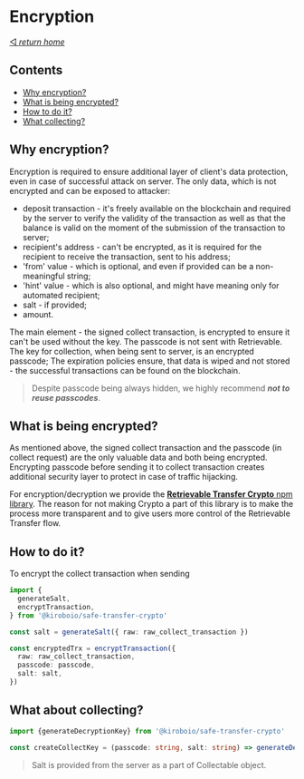 # Encryption
[◅ _return home_](../README.md#Kirobo-Retrievable-Transfer-Library)

## Contents

- [Why encryption?](#Why-encryption?)
- [What is being encrypted?](#What-is-being-encrypted?)
- [How to do it?](#How-to-do-it?)
- [What collecting?](#What-about-collecting?)

## Why encryption?

Encryption is required to ensure additional layer of client's data protection, even in case of  successful attack on server. The only data, which is not encrypted and can be exposed to attacker:
- deposit transaction - it's freely available on the blockchain and required by the server to verify the validity of the transaction as well as that the balance is valid on the moment of the submission of the transaction to server;
- recipient's address - can't be encrypted, as it is required for the recipient to receive the transaction, sent to his address;
- 'from' value - which is optional, and even if provided can be a non-meaningful string;
- 'hint' value - which is also optional, and might have meaning only for  automated recipient;
- salt - if provided;
- amount.

The main element - the signed collect transaction, is encrypted to ensure it can't be used without the key. The passcode is not sent with Retrievable. The key for collection, when being sent to server, is an encrypted passcode;  The expiration policies ensure, that data is wiped and not stored - the successful transactions can be found on the blockchain.
> Despite passcode being always hidden, we highly recommend ___not to reuse passcodes___.

## What is being encrypted?

As mentioned above, the signed collect transaction and the passcode (in collect request) are the only valuable data and both being encrypted. Encrypting passcode before sending it to collect transaction creates additional security layer to protect in case of traffic hijacking.

For encryption/decryption we provide the [__Retrievable Transfer Crypto__ npm library](). The reason for not making Crypto a part of this library is to make the process more transparent and to give users more control of the Retrievable Transfer flow.

## How to do it?

To encrypt the collect transaction when sending

```TypeScript
import {
  generateSalt,
  encryptTransaction,
} from '@kiroboio/safe-transfer-crypto'

const salt = generateSalt({ raw: raw_collect_transaction })

const encryptedTrx = encryptTransaction({
  raw: raw_collect_transaction,
  passcode: passcode,
  salt: salt,
})
```

## What about collecting?

```TypeScript
import {generateDecryptionKey} from '@kiroboio/safe-transfer-crypto'

const createCollectKey = (passcode: string, salt: string) => generateDecryptionKey({ passcode, salt })
```
> Salt is provided from the server as a part of Collectable object.